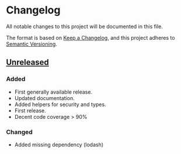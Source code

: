 # Changelog
All notable changes to this project will be documented in this file.

The format is based on [Keep a Changelog](https://keepachangelog.com/en/1.0.0/),
and this project adheres to [Semantic Versioning](https://semver.org/spec/v2.0.0.html).

## [Unreleased]

### Added
- First generally available release.
- Updated documentation.
- Added helpers for security and types.
- First release.
- Decent code coverage > 90%

### Changed
- Added missing dependency (lodash)

[Unreleased]: https://github.com/nelsongomes/ts-openapi/compare/v0.2.9...HEAD
